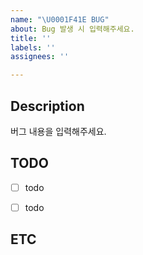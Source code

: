 ```yaml
---
name: "\U0001F41E BUG"
about: Bug 발생 시 입력해주세요.
title: ''
labels: ''
assignees: ''

---
```


## Description

버그 내용을 입력해주세요.


## TODO

- [ ] todo
- [ ] todo


## ETC
